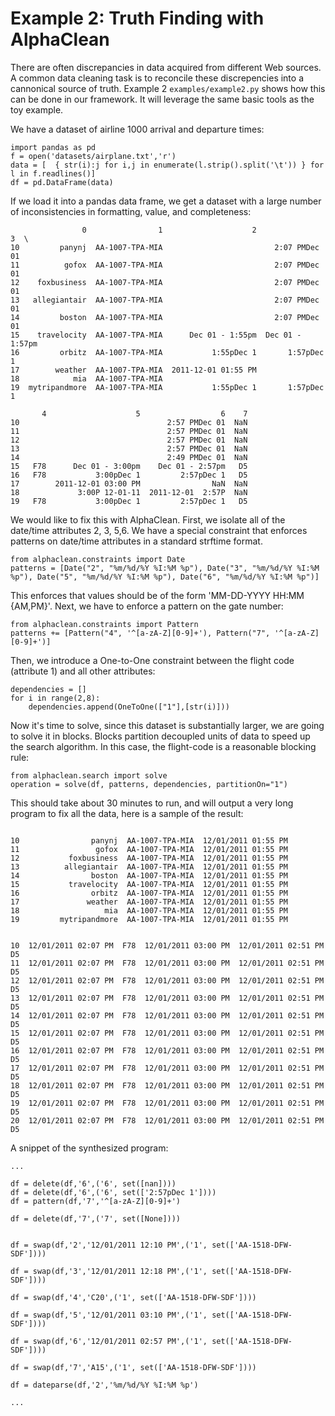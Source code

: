 # Example 2: Truth Finding with AlphaClean

There are often discrepancies in data acquired from different Web sources. A common data cleaning task is to reconcile these discrepencies into a cannonical source of truth. Example 2 `examples/example2.py` shows how this can be done in our framework. It will leverage the same basic tools as the toy example.

We have a dataset of airline 1000 arrival and departure times:
```
import pandas as pd
f = open('datasets/airplane.txt','r')
data = [  { str(i):j for i,j in enumerate(l.strip().split('\t')) } for l in f.readlines()]
df = pd.DataFrame(data)
```
If we load it into a pandas data frame, we get a dataset with a large number of inconsistencies in formatting, value, and completeness:
```
                0                1                    2                3  \
10         panynj  AA-1007-TPA-MIA                         2:07 PMDec 01   
11          gofox  AA-1007-TPA-MIA                         2:07 PMDec 01   
12    foxbusiness  AA-1007-TPA-MIA                         2:07 PMDec 01   
13   allegiantair  AA-1007-TPA-MIA                         2:07 PMDec 01   
14         boston  AA-1007-TPA-MIA                         2:07 PMDec 01   
15    travelocity  AA-1007-TPA-MIA      Dec 01 - 1:55pm  Dec 01 - 1:57pm   
16         orbitz  AA-1007-TPA-MIA           1:55pDec 1       1:57pDec 1   
17        weather  AA-1007-TPA-MIA  2011-12-01 01:55 PM                    
18            mia  AA-1007-TPA-MIA                                         
19  mytripandmore  AA-1007-TPA-MIA           1:55pDec 1       1:57pDec 1   

       4                    5                  6    7  
10                                 2:57 PMDec 01  NaN  
11                                 2:57 PMDec 01  NaN  
12                                 2:57 PMDec 01  NaN  
13                                 2:57 PMDec 01  NaN  
14                                 2:49 PMDec 01  NaN  
15   F78      Dec 01 - 3:00pm    Dec 01 - 2:57pm   D5  
16   F78           3:00pDec 1         2:57pDec 1   D5  
17        2011-12-01 03:00 PM                NaN  NaN  
18             3:00P 12-01-11  2011-12-01  2:57P  NaN  
19   F78           3:00pDec 1         2:57pDec 1   D5 
```

We would like to fix this with AlphaClean. First, we isolate all of the date/time attributes 2, 3, 5,6. We have a special constraint that enforces patterns on date/time attributes in a standard strftime format.
```
from alphaclean.constraints import Date
patterns = [Date("2", "%m/%d/%Y %I:%M %p"), Date("3", "%m/%d/%Y %I:%M %p"), Date("5", "%m/%d/%Y %I:%M %p"), Date("6", "%m/%d/%Y %I:%M %p")]
```
This enforces that values should be of the form 'MM-DD-YYYY HH:MM {AM,PM}'. Next, we have to enforce a pattern on the gate number:
```
from alphaclean.constraints import Pattern
patterns += [Pattern("4", '^[a-zA-Z][0-9]+'), Pattern("7", '^[a-zA-Z][0-9]+')]
```
Then, we introduce a One-to-One constraint between the flight code (attribute 1) and all other attributes:
```
dependencies = []
for i in range(2,8):
    dependencies.append(OneToOne(["1"],[str(i)]))
```

Now it's time to solve, since this dataset is substantially larger, we are going to solve it in blocks. Blocks partition decoupled units of data to speed up the search algorithm. In this case, the flight-code is a reasonable blocking rule:
```
from alphaclean.search import solve
operation = solve(df, patterns, dependencies, partitionOn="1")
```
This should take about 30 minutes to run, and will output a very long program to fix all the data, here is a sample of the result:
```

10                panynj  AA-1007-TPA-MIA  12/01/2011 01:55 PM   
11                 gofox  AA-1007-TPA-MIA  12/01/2011 01:55 PM   
12           foxbusiness  AA-1007-TPA-MIA  12/01/2011 01:55 PM   
13          allegiantair  AA-1007-TPA-MIA  12/01/2011 01:55 PM   
14                boston  AA-1007-TPA-MIA  12/01/2011 01:55 PM   
15           travelocity  AA-1007-TPA-MIA  12/01/2011 01:55 PM   
16                orbitz  AA-1007-TPA-MIA  12/01/2011 01:55 PM   
17               weather  AA-1007-TPA-MIA  12/01/2011 01:55 PM   
18                   mia  AA-1007-TPA-MIA  12/01/2011 01:55 PM   
19         mytripandmore  AA-1007-TPA-MIA  12/01/2011 01:55 PM


10  12/01/2011 02:07 PM  F78  12/01/2011 03:00 PM  12/01/2011 02:51 PM    D5  
11  12/01/2011 02:07 PM  F78  12/01/2011 03:00 PM  12/01/2011 02:51 PM    D5  
12  12/01/2011 02:07 PM  F78  12/01/2011 03:00 PM  12/01/2011 02:51 PM    D5  
13  12/01/2011 02:07 PM  F78  12/01/2011 03:00 PM  12/01/2011 02:51 PM    D5  
14  12/01/2011 02:07 PM  F78  12/01/2011 03:00 PM  12/01/2011 02:51 PM    D5  
15  12/01/2011 02:07 PM  F78  12/01/2011 03:00 PM  12/01/2011 02:51 PM    D5  
16  12/01/2011 02:07 PM  F78  12/01/2011 03:00 PM  12/01/2011 02:51 PM    D5  
17  12/01/2011 02:07 PM  F78  12/01/2011 03:00 PM  12/01/2011 02:51 PM    D5  
18  12/01/2011 02:07 PM  F78  12/01/2011 03:00 PM  12/01/2011 02:51 PM    D5  
19  12/01/2011 02:07 PM  F78  12/01/2011 03:00 PM  12/01/2011 02:51 PM    D5  
20  12/01/2011 02:07 PM  F78  12/01/2011 03:00 PM  12/01/2011 02:51 PM    D5
```
A snippet of the synthesized program:
```
...

df = delete(df,'6',('6', set([nan])))
df = delete(df,'6',('6', set(['2:57pDec 1'])))
df = pattern(df,'7','^[a-zA-Z][0-9]+')

df = delete(df,'7',('7', set([None])))


df = swap(df,'2','12/01/2011 12:10 PM',('1', set(['AA-1518-DFW-SDF'])))

df = swap(df,'3','12/01/2011 12:18 PM',('1', set(['AA-1518-DFW-SDF'])))

df = swap(df,'4','C20',('1', set(['AA-1518-DFW-SDF'])))

df = swap(df,'5','12/01/2011 03:10 PM',('1', set(['AA-1518-DFW-SDF'])))

df = swap(df,'6','12/01/2011 02:57 PM',('1', set(['AA-1518-DFW-SDF'])))

df = swap(df,'7','A15',('1', set(['AA-1518-DFW-SDF'])))

df = dateparse(df,'2','%m/%d/%Y %I:%M %p')

...

```

